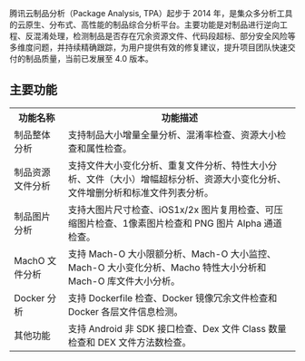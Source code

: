 腾讯云制品分析（Package Analysis, TPA）起步于 2014 年，是集众多分析工具的云原生、分布式、高性能的制品综合分析平台。主要功能是对制品进行逆向工程、反混淆处理，检测制品是否存在冗余资源文件、代码段超标、部分安全风险等多维度问题，并持续精确跟踪，为用户提供有效的修复建议，提升项目团队快速交付的制品质量，当前已发展至 4.0 版本。

## 主要功能
<table>
<tr>
<th>功能名称</th>
<th>功能描述</th>
</tr>
<tr>
<td >制品整体分析</td>
<td>支持制品大小增量全量分析、混淆率检查、资源大小检查和属性检查。</td>
</tr>
<tr>
<td >制品资源文件分析</td>
<td>支持文件大小变化分析、重复文件分析、特性大小分析、文件（大小）增幅超标分析、资源大小变化分析、文件增删分析和标准文件列表分析。</td>
</tr>
<tr>
<td >制品图片分析</td>
<td>支持大图片尺寸检查、iOS1x/2x 图片复用检查、可压缩图片检查、1像素图片检查和 PNG 图片 Alpha 通道检查。</td>
</tr>
<tr>
<td >MachO 文件分析</td>
<td>支持 Mach-O 大小限额分析、Mach-O 大小监控、Mach-O 大小变化分析、Macho 特性大小分析和 Mach-O 库文件大小分析。</td>
</tr>
<tr>
<td >Docker 分析</td>
<td>支持 Dockerfile 检查、Docker 镜像冗余文件检查和 Docker 各层文件信息检测。</td>
</tr>
<tr>
<td >其他功能</td>
<td>支持 Android 非 SDK 接口检查、Dex 文件 Class 数量检查和 DEX 文件方法数检查。</td>
</tr>
</table>
